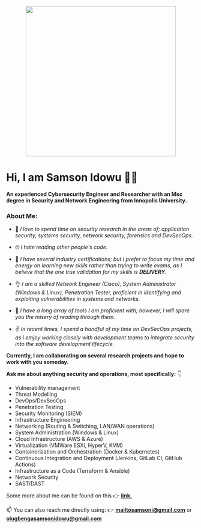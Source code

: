 <div id="header" align="center">
  <img src="https://cdn.dribbble.com/users/2335312/screenshots/14662886/media/f7d773cd80705ed35d20c41d8d0a5907.gif" width="400"/> 
</div>


# Hi, I am Samson Idowu 👋🏽
**An experienced Cybersecurity Engineer and Researcher with an Msc degree in Security and Network Engineering from Innopolis University.**


### **About Me:**

- 👀 *I love to spend time on security research in the areas of; application security, systems security, network security, forensics and DevSecOps.*

- 🙄 *I hate reading other people's code.*

- 💪 *I have several industry certifications; but I prefer to focus my time and energy on learning new skills rather than trying to write exams, as I believe that the one true validation for my skills is **DELIVERY**.*

- 👌 *I am a skilled Network Engineer (Cisco), System Administrator (Windows & Linux), Penetration Tester, proficient in identifying and exploiting vulnerabilities in systems and networks.*

- 🙊 *I have a long array of tools I am proficient with; however, I will spare you the misery of reading through them.*

- :v: *In recent times, I spend a handful of my time on DevSecOps projects, as i emjoy working closely with development teams to integrate security into the software development lifecycle.* 


**Currently, I am collaborating on several research projects and hope to work with you someday.**



**Ask me about anything security and operations, most specifically:** 👇

- Vulnerability management 
- Threat Modelling 
- DevOps/DevSecOps
- Penetration Testing
- Security Monitoring (SIEM)
- Infrastructure Engineering
- Networking (Routing & Switching, LAN/WAN operations)
- System Administration (Windows & Linux)
- Cloud Infrastructure (AWS & Azure) 
- Virtualization (VMWare ESXi, HyperV, KVM)
- Containerization and Orchestration (Docker & Kubernetes)
- Continuous Integration and Deployment (Jenkins, GitLab CI, GitHub Actions)
- Infrastructure as a Code (Terraform & Ansible)
- Network Security
- SAST/DAST



Some more about me can be found on this 👉 [**link.**](https://samsonidowu.netlify.app/)



📫 You can also reach me directly using: 👉 **mailtosamsoni@gmail.com** or **olugbengasamsonidowu@gmail.com**

<!--
